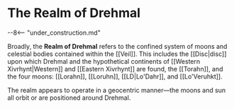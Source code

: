 # The Realm of Drehmal

--8<-- "under_construction.md"

Broadly, the **Realm of Drehmal** refers to the confined system of moons and celestial bodies contained within the [[Veil]]. This includes the [[Disc|disc]] upon which Drehmal and the hypothetical continents of [[Western Xivrhynt|Western]] and [[Eastern Xivrhynt]] are found, the [[Torahn]], and the four moons: [[Lorahn]], [[Loruhn]], [[LD|Lo'Dahr]], and [[Lo'Veruhkt]].

The realm appears to operate in a geocentric manner—the moons and sun all orbit or are positioned around Drehmal.